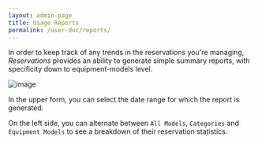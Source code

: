 ```yaml
---
layout: admin-page
title: Usage Reports
permalink: /user-doc/reports/
---
```

In order to keep track of any trends in the reservations you're managing, *Reservations* provides an ability to generate simple summary reports, with specificity down to equipment-models level.

![image](/reservations/images/reports-index.png)

In the upper form, you can select the date range for which the report is generated.

On the left side, you can alternate between `All Models`, `Categories` and `Equipment Models` to see a breakdown of their reservation statistics.